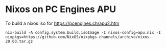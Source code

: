 # Nixos on PC Engines APU
To build a nixos iso for https://pcengines.ch/apu2.htm
```
nix-build -A config.system.build.isoImage -I nixos-config=apu.nix -I nixpkgs=https://github.com/NixOS/nixpkgs-channels/archive/nixos-20.03.tar.gz
```

